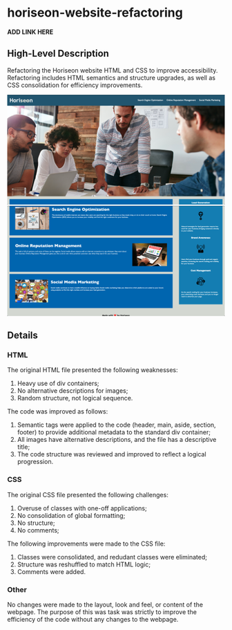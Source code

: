 # horiseon-website-refactoring

**ADD LINK HERE**

## High-Level Description

Refactoring the Horiseon website HTML and CSS to improve accessibility. Refactoring includes HTML semantics and structure upgrades, as well as CSS consolidation for efficiency improvements.

![website image1](/assets/images/screenshot1.png)
![website image2](/assets/images/screenshot2.png)

## Details

### HTML

The original HTML file presented the following weaknesses:

1. Heavy use of div containers;
2. No alternative descriptions for images;
3. Random structure, not logical sequence.

The code was improved as follows:

1. Semantic tags were applied to the code (header, main, aside, section, footer) to provide additional metadata to the standard div container;
2. All images have alternative descriptions, and the file has a descriptive title;
3. The code structure was reviewed and improved to reflect a logical progression.

### CSS

The original CSS file presented the following challenges:

1. Overuse of classes with one-off applications;
2. No consolidation of global formatting;
3. No structure;
4. No comments;

The following improvements were made to the CSS file:

1. Classes were consolidated, and redudant classes were eliminated;
2. Structure was reshuffled to match HTML logic;
3. Comments were added.

### Other

No changes were made to the layout, look and feel, or content of the webpage. The purpose of this was task was strictly to improve the efficiency of the code without any changes to the webpage.
